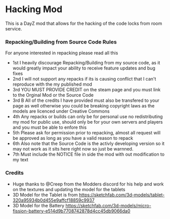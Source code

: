 # Hacking Mod
This is a DayZ mod that allows for the hacking of the code locks from room service.
 
### Repacking/Building from Source Code Rules
For anyone interested in repacking please read all this

- 1st I heavily discourage Repacking/Building from my source code, as it would greatly impact your ability to receive feature updates and bug fixes
- 2nd I will not support any repacks if its is causing conflict that I can't reproduce with the my published mod
- 3rd YOU MUST PROVIDE CREDIT on the steam page and you must link to the Orginal Mod or the Source Code
- 3rd B All of the credits I have provided must also be transfered to your page as well otherwise you could be breaking copyright laws as the models are licenced under Creative Commons
- 4th Any repacks or builds can only be for personal use no redistributing my mod for public use, should only be for your own servers and players and you must be able to enfore this
- 5th Please ask for permission prior to repacking, almost all request will be approved as long as you have a valid reason to repack
- 6th Also note that the Source Code is the activly developing version so it may not work as it sits here right now so just be warnned.
- 7th Must include the NOTICE file in side the mod with out modification to my text
### Credits
- Huge thanks to @Creep from the Modders discord for his help and work on the textures and updating the model for the tablets
- 3D Model for the Tablet is from https://sketchfab.com/3d-models/tablet-320a95934b0d455e9affcf18859c9937
- 3D Model for the Battery https://sketchfab.com/3d-models/micro-fission-battery-e514d9b7708742878d4cc45db9066da0

